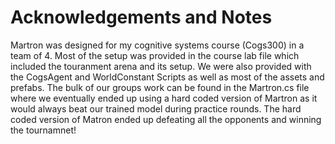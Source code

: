 # Acknowledgements and Notes
Martron was designed for my cognitive systems course (Cogs300) in a team of 4. Most of the setup was provided in the course lab file which included the touranment arena and its setup. We were also provided with the CogsAgent and WorldConstant Scripts as well as most of the assets and prefabs. The bulk of our groups work can be found in the Martron.cs file where we eventually ended up using a hard coded version of Martron as it would always beat our trained
model during practice rounds. The hard coded version of Matron ended up defeating all the opponents and winning the tournamnet!
